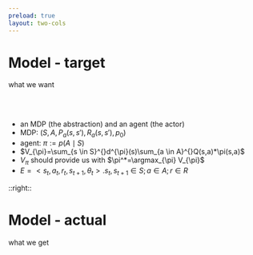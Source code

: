 ```yaml
---
preload: true
layout: two-cols
---
```


# Model - target

what we want

<br>
<br>

- an MDP (the abstraction) and an agent (the actor)
- MDP: $(S,A,P_a(s, s'),R_a(s, s'), p_0)$
- agent: $\pi := p(A \mid S)$
- $V_{\pi}=\sum_{s \in S}^{}d^{\pi}(s)\sum_{a \in A}^{}Q(s,a)*\pi(s,a)$
- $V_{\pi}$ should provide us with $\pi^*=\argmax_{\pi} V_{\pi}$
- $E = <s_t,a_t,r_t,s_{t+1},\theta_{t}>.s_t,s_{t+1} \in S;a \in A; r \in R$

::right::

# Model - actual

what we get

<div v-click class="actual mt-10">
    <div class="">
        <img class="rounded" :src="'./csv.png'">
    </div>
    <div class="mt-2">
        <img class="rounded" :src="'./csv2.png'">
    </div>
</div>

<Bar title="Machine Learning for Safer Smart Environments"/>


<style>
.actual{
    display: block;
    width: auto;
}
</style>

